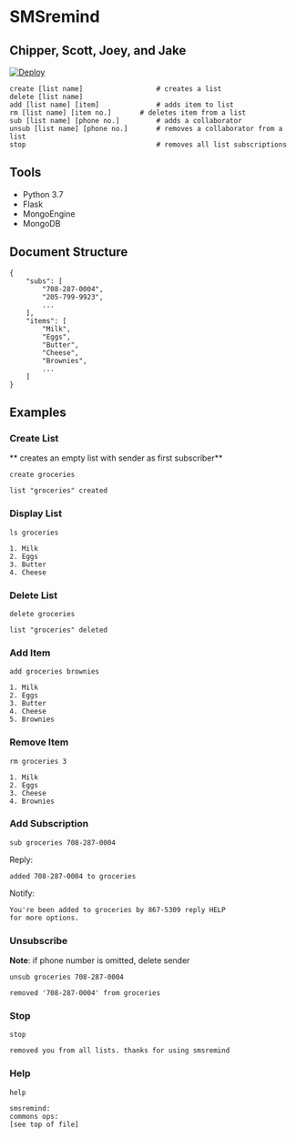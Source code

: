 # SMSremind
## Chipper, Scott, Joey, and Jake 

[![Deploy](https://www.herokucdn.com/deploy/button.svg)](https://heroku.com/deploy)

```
create [list name]	                # creates a list
delete [list name]
add [list name] [item]			    # adds item to list
rm [list name] [item no.]	    # deletes item from a list 
sub [list name] [phone no.]         # adds a collaborator  
unsub [list name] [phone no.]       # removes a collaborator from a list
stop								# removes all list subscriptions
```

## Tools

- Python 3.7
- Flask
- MongoEngine
- MongoDB

## Document Structure

```
{
    "subs": [
        "708-287-0004",
        "205-799-9923",
        ...
    ],
    "items": [
        "Milk",
        "Eggs",
        "Butter",
        "Cheese",
        "Brownies",
        ...
    ]
}
```


## Examples

### Create List

** creates an empty list with sender as first subscriber**

```
create groceries
```

```
list "groceries" created
```

### Display List

```
ls groceries
```

```
1. Milk
2. Eggs
3. Butter
4. Cheese
```

### Delete List

```
delete groceries
```

```
list "groceries" deleted
```

### Add Item

```
add groceries brownies
```

```
1. Milk
2. Eggs
3. Butter
4. Cheese
5. Brownies
```

### Remove Item

```
rm groceries 3
```

```
1. Milk
2. Eggs
3. Cheese
4. Brownies
```

### Add Subscription

```
sub groceries 708-287-0004
```

Reply:

```
added 708-287-0004 to groceries
```

Notify:

```
You're been added to groceries by 867-5309 reply HELP
for more options.
```

### Unsubscribe

**Note**: if phone number is omitted, delete sender

```
unsub groceries 708-287-0004
```

```
removed '708-287-0004' from groceries
```

### Stop

```
stop
```

```
removed you from all lists. thanks for using smsremind
```

### Help

```
help
```

```
smsremind:
commons ops:
[see top of file]
```
